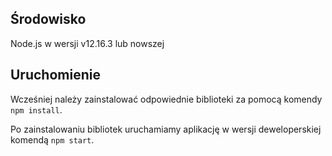 
## Środowisko

Node.js w wersji v12.16.3 lub nowszej

## Uruchomienie

Wcześniej należy zainstalować odpowiednie biblioteki za pomocą komendy `npm install`. 

Po zainstalowaniu bibliotek uruchamiamy aplikację w wersji deweloperskiej komendą `npm start`.

